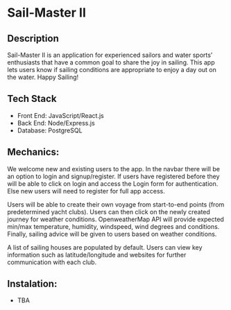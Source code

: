 # Sail-Master II 

## Description 

Sail-Master II is an application for experienced sailors and water sports’ enthusiasts that have a common goal to share the joy in sailing. This app lets users know if sailing conditions are appropriate to enjoy a day out on the water. Happy Sailing! 

## Tech Stack 

- Front End: JavaScript/React.js 
- Back End: Node/Express.js
- Database: PostgreSQL

## Mechanics: 

We welcome new and existing users to the app. In the navbar there will be an option to login and signup/register. If users have registered before they will be able to click on login and access the Login form for authentication. Else new users will need to register for full app access. 

Users will be able to create their own voyage from start-to-end points (from predetermined yacht clubs). Users can then click on the newly created journey for weather conditions.  OpenweatherMap API will provide expected min/max temperature, humidity, windspeed, wind degrees and conditions. Finally, sailing advice will be given to users based on weather conditions. 

A list of sailing houses are populated by default. Users can view key information such as latitude/longitude and websites for further communication with each club. 

## Instalation: 

- TBA